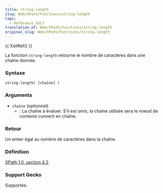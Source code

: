 ```yaml
---
title: string-length
slug: Web/XPath/Functions/string-length
tags:
  - Référence_XSLT
translation_of: Web/XPath/Functions/string-length
original_slug: Web/XPath/Fonctions/string-length
---
```


{{ XsltRef() }}

La fonction `string-length` retourne le nombre de caractères dans une chaîne donnée.

### Syntaxe

```
string-length( [chaîne] )
```

### Arguments

- `chaîne` (optionnel)
  - : La chaîne à évaluer. S'il est omis, la chaîne utilisée sera le noeud de contexte converti en chaîne.

### Retour

Un entier égal au nombre de caractères dans la chaîne.

### Définition

[XPath 1.0, section 4.2](http://www.w3.org/TR/xpath#function-string-length).

### Support Gecko

Supportée.

